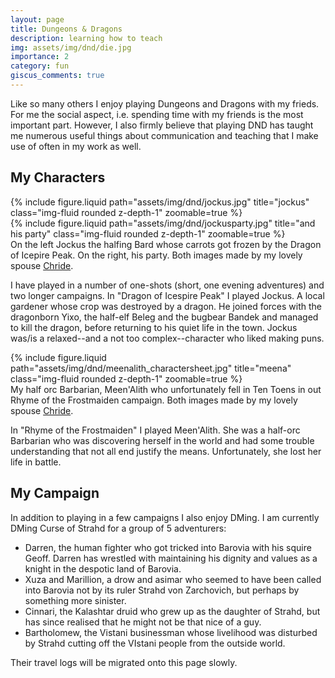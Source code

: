 ```yaml
---
layout: page
title: Dungeons & Dragons
description: learning how to teach
img: assets/img/dnd/die.jpg
importance: 2
category: fun
giscus_comments: true
---
```


Like so many others I enjoy playing Dungeons and Dragons with my frieds. For me the social aspect, i.e. spending time with my friends
is the most important part. However, I also firmly believe that playing DND has taught me numerous useful things about communication
and teaching that I make use of often in my work as well.

## My Characters

<div class="row justify-content-sm-center">
    <div class="col-sm-4 mt-3 mt-md-0">
        {% include figure.liquid path="assets/img/dnd/jockus.jpg" title="jockus" class="img-fluid rounded z-depth-1" zoomable=true %}
    </div>
    <div class="col-sm-8 mt-3 mt-md-0">
        {% include figure.liquid path="assets/img/dnd/jockusparty.jpg" title="and his party" class="img-fluid rounded z-depth-1" zoomable=true  %}
    </div>
</div>
<div class="caption">
    On the left Jockus the halfing Bard whose carrots got frozen by the Dragon of Icepire Peak. On the right, his party. 
    Both images made by my lovely spouse  <a href ="https://www.instagram.com/classheikki/?hl=en">Chride</a>. 
</div>

I have played in a number of one-shots (short, one evening adventures) and two longer campaigns. In "Dragon of Icespire Peak" I played Jockus.
A local gardener whose crop was destroyed by a dragon. He joined forces with the dragonborn Yixo, the half-elf Beleg and the bugbear Bandek and managed to kill the dragon, before returning to his quiet life in the town. Jockus was/is a relaxed--and a not too complex--character who liked making puns.

<div class="row justify-content-sm-center">
    <div class="col-sm-8 mt-3 mt-md-0">
        {% include figure.liquid path="assets/img/dnd/meenalith_charactersheet.jpg" title="meena" class="img-fluid rounded z-depth-1" zoomable=true %}
    </div>
</div>
<div class="caption">
    My half orc Barbarian, Meen'Alith who unfortunately fell in Ten Toens in out Rhyme of the Frostmaiden campaign. Both images made by my lovely spouse <a href ="https://www.instagram.com/classheikki/?hl=en">Chride</a>. 
</div>

In "Rhyme of the Frostmaiden" I played Meen'Alith. She was a half-orc Barbarian who was discovering herself in the world and had some trouble
understanding that not all end justify the means. Unfortunately, she lost her life in battle.

## My Campaign

In addition to playing in a few campaigns I also enjoy DMing. I am currently DMing Curse of Strahd for a group of 5 adventurers:

- Darren, the human fighter who got tricked into Barovia with his squire Geoff. Darren has wrestled with maintaining his dignity and values as a knight in the despotic land of Barovia.
- Xuza and Marillion, a drow and asimar who seemed to have been called into Barovia not by its ruler Strahd von Zarchovich, but perhaps by something more sinister.
- Cinnari, the Kalashtar druid who grew up as the daughter of Strahd, but has since realised that he might not be that nice of a guy.
- Bartholomew, the Vistani businessman whose livelihood was disturbed by Strahd cutting off the VIstani people from the outside world.

Their travel logs will be migrated onto this page slowly.
